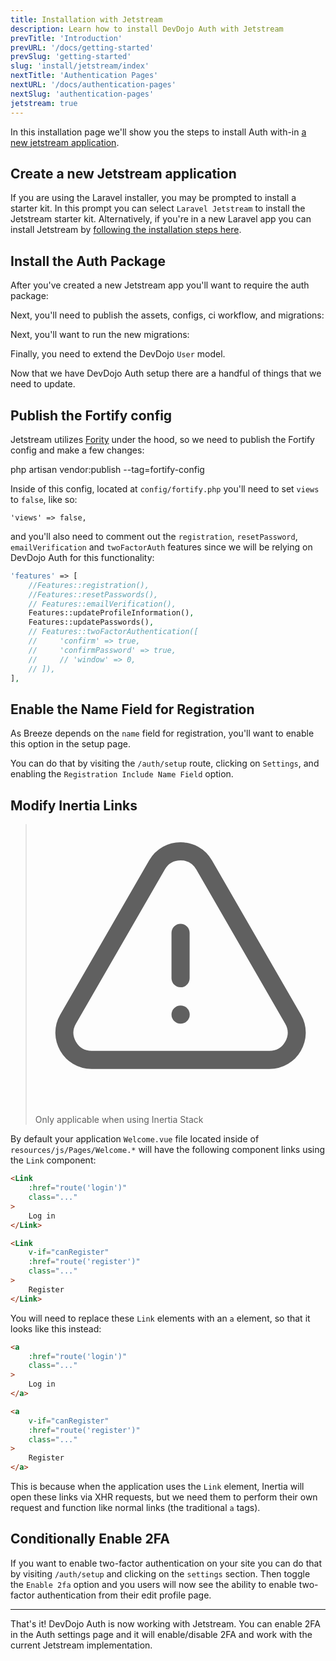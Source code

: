 ```yaml
---
title: Installation with Jetstream
description: Learn how to install DevDojo Auth with Jetstream
prevTitle: 'Introduction'
prevURL: '/docs/getting-started'
prevSlug: 'getting-started'
slug: 'install/jetstream/index'
nextTitle: 'Authentication Pages'
nextURL: '/docs/authentication-pages'
nextSlug: 'authentication-pages'
jetstream: true
---
```


In this installation page we'll show you the steps to install Auth with-in <a href="https://jetstream.laravel.com/installation.html" target="_blank">a new jetstream application</a>.

## Create a new Jetstream application

If you are using the Laravel installer, you may be prompted to install a starter kit. In this prompt you can select `Laravel Jetstream` to install the Jetstream starter kit. Alternatively, if you're in a new Laravel app you can install Jetstream by [following the installation steps here](https://jetstream.laravel.com/installation.html). 

## Install the Auth Package

After you've created a new Jetstream app you'll want to require the auth package:

<include src="docs/install/code/composer-require.html"></include>

Next, you'll need to publish the assets, configs, ci workflow, and migrations:

<include src="docs/install/code/publish.html"></include>

Next, you'll want to run the new migrations:

<include src="docs/install/code/migrate.html"></include>

Finally, you need to extend the DevDojo `User` model.

<include src="docs/install/code/extend-model.html"></include>

Now that we have DevDojo Auth setup there are a handful of things that we need to update.

## Publish the Fortify config

Jetstream utilizes <a href="https://laravel.com/docs/fortify" target="_blank">Fority</a> under the hood, so we need to publish the Fortify config and make a few changes:

<div class="p-5 font-mono whitespace-break-spaces bg-white/[6%] rounded-xl border border-white/[8%]"><span class="text-pink-400">php</span> <span class="text-green-400">artisan</span> <span class="text-yellow-400">vendor:publish</span> <span class="text-[#b4fd4f]">--tag=fortify-config</span></div>

Inside of this config, located at `config/fortify.php` you'll need to set `views` to `false`, like so:

```
'views' => false,
```

and you'll also need to comment out the `registration`, `resetPassword`, `emailVerification` and `twoFactorAuth` features since we will be relying on DevDojo Auth for this functionality:

```php
'features' => [
    //Features::registration(),
    //Features::resetPasswords(),
    // Features::emailVerification(),
    Features::updateProfileInformation(),
    Features::updatePasswords(),
    // Features::twoFactorAuthentication([
    //     'confirm' => true,
    //     'confirmPassword' => true,
    //     // 'window' => 0,
    // ]),
],
```

## Enable the Name Field for Registration

As Breeze depends on the `name` field for registration, you'll want to enable this option in the setup page.

You can do that by visiting the `/auth/setup` route, clicking on `Settings`, and enabling the `Registration Include Name Field` option.

## Modify Inertia Links

> <svg xmlns="http://www.w3.org/2000/svg" fill="none" viewBox="0 0 24 24" stroke-width="1.5" stroke="currentColor" class="inline size-6"><path stroke-linecap="round" stroke-linejoin="round" d="M12 9v3.75m-9.303 3.376c-.866 1.5.217 3.374 1.948 3.374h14.71c1.73 0 2.813-1.874 1.948-3.374L13.949 3.378c-.866-1.5-3.032-1.5-3.898 0L2.697 16.126ZM12 15.75h.007v.008H12v-.008Z" /></svg><span>Only applicable when using Inertia Stack</span>
  
By default your application `Welcome.vue` file located inside of `resources/js/Pages/Welcome.*` will have the following component links using the `Link` component:

```html
<Link
    :href="route('login')"
    class="..."
>
    Log in
</Link>

<Link
    v-if="canRegister"
    :href="route('register')"
    class="..."
>
    Register
</Link>
```

You will need to replace these `Link` elements with an `a` element, so that it looks like this instead:

```html
<a
    :href="route('login')"
    class="..."
>
    Log in
</a>

<a
    v-if="canRegister"
    :href="route('register')"
    class="..."
>
    Register
</a>
```

This is because when the application uses the `Link` element, Inertia will open these links via XHR requests, but we need them to perform their own request and function like normal links (the traditional `a` tags).


## Conditionally Enable 2FA

If you want to enable two-factor authentication on your site you can do that by visiting `/auth/setup` and clicking on the `settings` section. Then toggle the `Enable 2fa` option and you users will now see the ability to enable two-factor authentication from their edit profile page.

---

That's it! DevDojo Auth is now working with Jetstream. You can enable 2FA in the Auth settings page and it will enable/disable 2FA and work with the current Jetstream implementation.
